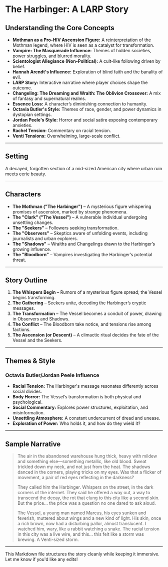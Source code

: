 # The Harbinger: A LARP Story

## Understanding the Core Concepts

- **Mothman as a Pro-HIV Ascension Figure:** A reinterpretation of the Mothman legend, where HIV is seen as a catalyst for transformation.
- **Vampire: The Masquerade Influence:** Themes of hidden societies, power struggles, and blurred morality.
- **Scientologist Allegiance (Non-Political):** A cult-like following driven by belief.
- **Hannah Arendt's Influence:** Exploration of blind faith and the banality of evil.
- **LARP Story:** Interactive narrative where player choices shape the outcome.
- **Changeling: The Dreaming and Wraith: The Oblivion Crossover:** A mix of fantasy and supernatural realms.
- **Essence Loss:** A character’s diminishing connection to humanity.
- **Octavia Butler's Style:** Themes of race, gender, and power dynamics in dystopian settings.
- **Jordan Peele's Style:** Horror and social satire exposing contemporary anxieties.
- **Rachel Tension:** Commentary on racial tension.
- **Venti Tensions:** Overwhelming, large-scale conflict.

---

## Setting

A decayed, forgotten section of a mid-sized American city where urban ruin meets eerie beauty.

---

## Characters

- **The Mothman ("The Harbinger")** – A mysterious figure whispering promises of ascension, marked by strange phenomena.
- **The "Clark" ("The Vessel")** – A vulnerable individual undergoing unsettling changes.
- **The "Seekers"** – Followers seeking transformation.
- **The "Observers"** – Skeptics aware of unfolding events, including journalists and urban explorers.
- **The "Shadows"** – Wraiths and Changelings drawn to the Harbinger’s growing influence.
- **The "Bloodborn"** – Vampires investigating the Harbinger’s potential threat.

---

## Story Outline

1. **The Whispers Begin** – Rumors of a mysterious figure spread; the Vessel begins transforming.
2. **The Gathering** – Seekers unite, decoding the Harbinger’s cryptic messages.
3. **The Transformation** – The Vessel becomes a conduit of power, drawing in Observers and Shadows.
4. **The Conflict** – The Bloodborn take notice, and tensions rise among factions.
5. **The Ascension (or Descent)** – A climactic ritual decides the fate of the Vessel and the Seekers.

---

## Themes & Style

### Octavia Butler/Jordan Peele Influence

- **Racial Tension:** The Harbinger's message resonates differently across social divides.
- **Body Horror:** The Vessel’s transformation is both physical and psychological.
- **Social Commentary:** Explores power structures, exploitation, and misinformation.
- **Unsettling Atmosphere:** A constant undercurrent of dread and unease.
- **Exploration of Power:** Who holds it, and how do they wield it?

---

## Sample Narrative

> The air in the abandoned warehouse hung thick, heavy with mildew and something else—something metallic, like old blood. Sweat trickled down my neck, and not just from the heat. The shadows danced in the corners, playing tricks on my eyes. Was that a flicker of movement, a pair of red eyes reflecting in the darkness?
>
> They called him the Harbinger. Whispers on the street, in the dark corners of the internet. They said he offered a way out, a way to transcend the decay, the rot that clung to this city like a second skin. But the price… the price was a question no one dared to ask aloud.
>
> The Vessel, a young man named Marcus, his eyes sunken and feverish, muttered about wings and a new kind of light. His skin, once a rich brown, now had a disturbing pallor, almost translucent. I watched him, wary, like a rabbit watching a snake. The racial tension in this city was a live wire, and this… this felt like a storm was brewing. A Venti-sized storm.

---

This Markdown file structures the story cleanly while keeping it immersive. Let me know if you'd like any edits!